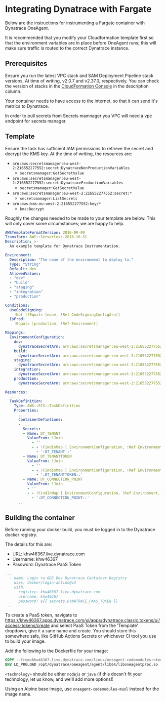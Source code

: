 # Integrating Dynatrace with Fargate

Below are the instructions for instrumenting a Fargate container with Dynatrace OneAgent.

It is recommended that you modify your Cloudformation template first so that the environment variables are in place before OneAgent runs; this will make sure traffic is routed to the correct Dynatrace instance.

## Prerequisites

Ensure you run the latest VPC stack and SAM Deployment Pipeline stack versions. At time of writing, v2.0.7 and v2.37.0, respectively. You can check the version of stacks in the [CloudFormation Console](https://eu-west-2.console.aws.amazon.com/cloudformation/home?region=eu-west-2#/stacks) in the description column.

Your container needs to have access to the internet, so that it can send it's metrics to Dynatrace.

In order to pull secrets from Secrets mamnager you VPC will need a vpc endpoint for secrets manager.

## Template

Ensure the task has sufficient IAM permissions to retrieve the secret and decrypt the KMS key. At the time of writing, the resources are:

- `arn:aws:secretsmanager:eu-west-2:216552277552:secret:DynatraceNonProductionVariables`
  - `secretsmanager:GetSecretValue`
- `arn:aws:secretsmanager:eu-west-2:216552277552:secret:DynatraceProductionVariables`
  - `secretsmanager:GetSecretValue`
- `arn:aws:secretsmanager:eu-west-2:216552277552:secret:*`
  - `secretsmanager:ListSecrets`
- `arn:aws:kms:eu-west-2:216552277552:key/*`
  - `kms:Decrypt`

Roughly the changes needed to be made to your template are below. This will only cover some circumstances; we are happy to help.

```yaml
AWSTemplateFormatVersion: 2010-09-09
Transform: AWS::Serverless-2016-10-31
Description: >-
  An example template for Dynatrace Instrumentation.

Environment:
  Description: "The name of the environment to deploy to."
  Type: "String"
  Default: dev
  AllowedValues:
  - "dev"
  - "build"
  - "staging"
  - "integration"
  - "production"

Conditions:
  UseCodeSigning:
    !Not [!Equals [none, !Ref CodeSigningConfigArn]]
  IsProd:
    !Equals [production, !Ref Environment]

Mappings:
  EnvironmentConfiguration:
    dev:
      dynatraceSecretArn: arn:aws:secretsmanager:eu-west-2:216552277552:secret:DynatraceNonProductionVariables
    build:
      dynatraceSecretArn: arn:aws:secretsmanager:eu-west-2:216552277552:secret:DynatraceNonProductionVariables
    staging:
      dynatraceSecretArn: arn:aws:secretsmanager:eu-west-2:216552277552:secret:DynatraceNonProductionVariables
    integration:
      dynatraceSecretArn: arn:aws:secretsmanager:eu-west-2:216552277552:secret:DynatraceNonProductionVariables
    production:
      dynatraceSecretArn: arn:aws:secretsmanager:eu-west-2:216552277552:secret:DynatraceProductionVariables      

Resources:
  ...
  TaskDefinition:
    Type: AWS::ECS::TaskDefinition
    Properties:
      ...
      ContainerDefintions:
      - ...
        Secrets:
        - Name: DT_TENANT
          ValueFrom: !Join
            - ''
            - - !FindInMap [ EnvironmentConfiguration, !Ref Environment, dynatraceSecretArn ]
              - ':DT_TENANT::'
        - Name: DT_TENANTTOKEN
          ValueFrom: !Join
            - ''
            - - !FindInMap [ EnvironmentConfiguration, !Ref Environment, dynatraceSecretArn ]
              - ':DT_TENANTTOKEN::'
        - Name: DT_CONNECTION_POINT
          ValueFrom: !Join
          - ''
          - - !FindInMap [ EnvironmentConfiguration, !Ref Environment, dynatraceSecretArn ]
            - ':DT_CONNECTION_POINT::'
      ...
```

## Building the container

Before running your docker build, you must be logged in to the Dynatrace docker registry.

The details for this are:

- URL: khw46367.live.dynatrace.com
- Username: khw46367
- Password: Dynatrace PaaS Token

```yaml
...
  - name: Login to GDS Dev Dynatrace Container Registry
    uses: docker/login-action@v3
    with:
      registry: khw46367.live.dynatrace.com
      username: khw46367
      password: ${{ secrets.DYNATRACE_PAAS_TOKEN }}
...
```

To create a PaaS token, navigate to <https://khw46367.apps.dynatrace.com/ui/apps/dynatrace.classic.tokens/ui/access-tokens/create> and select PaaS Token from the 'Template' dropdown, give it a sane name and create. You should store this somewhere safe, like GitHub Actions Secrets or whichever CI tool you use to build your image.

Add the following to the Dockerfile for your image:

```Dockerfile
COPY --from=khw46367.live.dynatrace.com/linux/oneagent-codemodules:<technology> / /
ENV LD_PRELOAD /opt/dynatrace/oneagent/agent/lib64/liboneagentproc.so
```

`<technology>` should be either `nodejs` or `java` (if this doesn't fit your technology, let us know, and we'll add more options!)

Using an Alpine base image, use `oneagent-codemodules-musl` instead for the image name.
